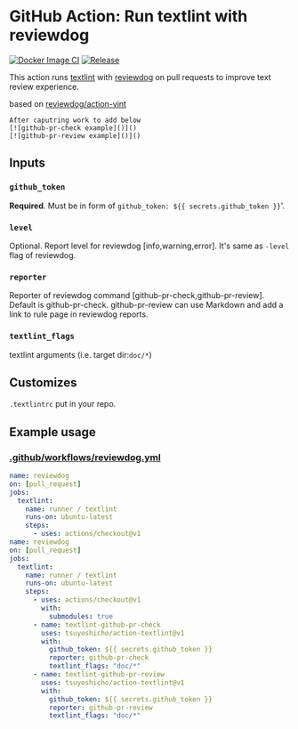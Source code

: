 # GitHub Action: Run textlint with reviewdog

[![Docker Image CI](https://github.com/tsuyoshicho/action-textlint/workflows/Docker%20Image%20CI/badge.svg)](https://github.com/tsuyoshicho/action-textlint/actions)
[![Release](https://img.shields.io/github/release/tsuyoshicho/action-textlint.svg?maxAge=43200)](https://github.com/tsuyoshicho/action-textlint/releases)

This action runs [textlint](https://github.com/textlint/textlint) with
[reviewdog](https://github.com/reviewdog/reviewdog) on pull requests to improve
text review experience.

based on [reviewdog/action-vint](https://github.com/reviewdog/action-vint)

```
After caputring work to add below
[![github-pr-check example]()]()
[![github-pr-review example]()]()
```

## Inputs

### `github_token`

**Required**. Must be in form of `github_token: ${{ secrets.github_token }}`'.

### `level`

Optional. Report level for reviewdog [info,warning,error].
It's same as `-level` flag of reviewdog.

### `reporter`

Reporter of reviewdog command [github-pr-check,github-pr-review].
Default is github-pr-check.
github-pr-review can use Markdown and add a link to rule page in reviewdog reports.

### `textlint_flags`

textlint arguments (i.e. target dir:`doc/*`)

## Customizes

`.textlintrc` put in your repo.

## Example usage

### [.github/workflows/reviewdog.yml](.github/workflows/reviewdog.yml)

```yml
name: reviewdog
on: [pull_request]
jobs:
  textlint:
    name: runner / textlint
    runs-on: ubuntu-latest
    steps:
      - uses: actions/checkout@v1
name: reviewdog
on: [pull_request]
jobs:
  textlint:
    name: runner / textlint
    runs-on: ubuntu-latest
    steps:
      - uses: actions/checkout@v1
        with:
          submodules: true
      - name: textlint-github-pr-check
        uses: tsuyoshicho/action-textlint@v1
        with:
          github_token: ${{ secrets.github_token }}
          reporter: github-pr-check
          textlint_flags: "doc/*"
      - name: textlint-github-pr-review
        uses: tsuyoshicho/action-textlint@v1
        with:
          github_token: ${{ secrets.github_token }}
          reporter: github-pr-review
          textlint_flags: "doc/*"
```
